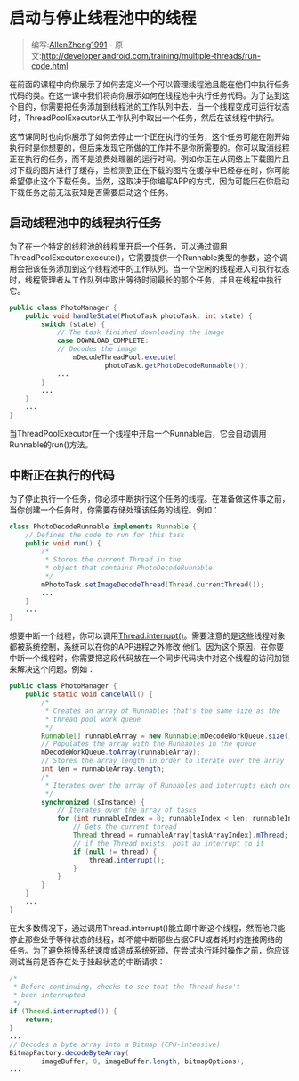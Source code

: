 # 启动与停止线程池中的线程

> 编写:[AllenZheng1991](https://github.com/AllenZheng1991) - 原文:<http://developer.android.com/training/multiple-threads/run-code.html>

在前面的课程中向你展示了如何去定义一个可以管理线程池且能在他们中执行任务代码的类。在这一课中我们将向你展示如何在线程池中执行任务代码。为了达到这个目的，你需要把任务添加到线程池的工作队列中去，当一个线程变成可运行状态时，ThreadPoolExecutor从工作队列中取出一个任务，然后在该线程中执行。

这节课同时也向你展示了如何去停止一个正在执行的任务，这个任务可能在刚开始执行时是你想要的，但后来发现它所做的工作并不是你所需要的。你可以取消线程正在执行的任务，而不是浪费处理器的运行时间。例如你正在从网络上下载图片且对下载的图片进行了缓存，当检测到正在下载的图片在缓存中已经存在时，你可能希望停止这个下载任务。当然，这取决于你编写APP的方式，因为可能压在你启动下载任务之前无法获知是否需要启动这个任务。

## 启动线程池中的线程执行任务

为了在一个特定的线程池的线程里开启一个任务，可以通过调用ThreadPoolExecutor.execute()，它需要提供一个Runnable类型的参数，这个调用会把该任务添加到这个线程池中的工作队列。当一个空闲的线程进入可执行状态时，线程管理者从工作队列中取出等待时间最长的那个任务，并且在线程中执行它。

```java
public class PhotoManager {
    public void handleState(PhotoTask photoTask, int state) {
        switch (state) {
            // The task finished downloading the image
            case DOWNLOAD_COMPLETE:
            // Decodes the image
                mDecodeThreadPool.execute(
                        photoTask.getPhotoDecodeRunnable());
            ...
        }
        ...
    }
    ...
}
```

当ThreadPoolExecutor在一个线程中开启一个Runnable后，它会自动调用Runnable的run()方法。

## 中断正在执行的代码

为了停止执行一个任务，你必须中断执行这个任务的线程。在准备做这件事之前，当你创建一个任务时，你需要存储处理该任务的线程。例如：

```java
class PhotoDecodeRunnable implements Runnable {
    // Defines the code to run for this task
    public void run() {
        /*
         * Stores the current Thread in the
         * object that contains PhotoDecodeRunnable
         */
        mPhotoTask.setImageDecodeThread(Thread.currentThread());
        ...
    }
    ...
}
```

想要中断一个线程，你可以调用[Thread.interrupt()](http://developer.android.com/reference/java/lang/Thread.html#interrupt())。需要注意的是这些线程对象都被系统控制，系统可以在你的APP进程之外修改
他们。因为这个原因，在你要中断一个线程时，你需要把这段代码放在一个同步代码块中对这个线程的访问加锁来解决这个问题。例如：

```java
public class PhotoManager {
    public static void cancelAll() {
        /*
         * Creates an array of Runnables that's the same size as the
         * thread pool work queue
         */
        Runnable[] runnableArray = new Runnable[mDecodeWorkQueue.size()];
        // Populates the array with the Runnables in the queue
        mDecodeWorkQueue.toArray(runnableArray);
        // Stores the array length in order to iterate over the array
        int len = runnableArray.length;
        /*
         * Iterates over the array of Runnables and interrupts each one's Thread.
         */
        synchronized (sInstance) {
            // Iterates over the array of tasks
            for (int runnableIndex = 0; runnableIndex < len; runnableIndex++) {
                // Gets the current thread
                Thread thread = runnableArray[taskArrayIndex].mThread;
                // if the Thread exists, post an interrupt to it
                if (null != thread) {
                    thread.interrupt();
                }
            }
        }
    }
    ...
}
```

在大多数情况下，通过调用Thread.interrupt()能立即中断这个线程，然而他只能停止那些处于等待状态的线程，却不能中断那些占据CPU或者耗时的连接网络的任务。为了避免拖慢系统速度或造成系统死锁，在尝试执行耗时操作之前，你应该测试当前是否存在处于挂起状态的中断请求：

```java
/*
 * Before continuing, checks to see that the Thread hasn't
 * been interrupted
 */
if (Thread.interrupted()) {
    return;
}
...
// Decodes a byte array into a Bitmap (CPU-intensive)
BitmapFactory.decodeByteArray(
        imageBuffer, 0, imageBuffer.length, bitmapOptions);
...
```



